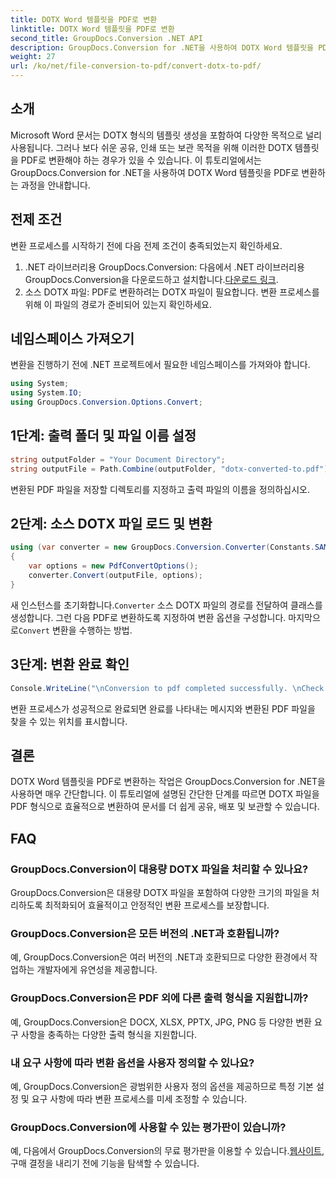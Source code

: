 ```yaml
---
title: DOTX Word 템플릿을 PDF로 변환
linktitle: DOTX Word 템플릿을 PDF로 변환
second_title: GroupDocs.Conversion .NET API
description: GroupDocs.Conversion for .NET을 사용하여 DOTX Word 템플릿을 PDF로 손쉽게 변환하세요. 문서 관리 작업을 단순화하세요.
weight: 27
url: /ko/net/file-conversion-to-pdf/convert-dotx-to-pdf/
---
```

## 소개
Microsoft Word 문서는 DOTX 형식의 템플릿 생성을 포함하여 다양한 목적으로 널리 사용됩니다. 그러나 보다 쉬운 공유, 인쇄 또는 보관 목적을 위해 이러한 DOTX 템플릿을 PDF로 변환해야 하는 경우가 있을 수 있습니다. 이 튜토리얼에서는 GroupDocs.Conversion for .NET을 사용하여 DOTX Word 템플릿을 PDF로 변환하는 과정을 안내합니다.
## 전제 조건
변환 프로세스를 시작하기 전에 다음 전제 조건이 충족되었는지 확인하세요.
1.  .NET 라이브러리용 GroupDocs.Conversion: 다음에서 .NET 라이브러리용 GroupDocs.Conversion을 다운로드하고 설치합니다.[다운로드 링크](https://releases.groupdocs.com/conversion/net/).
2. 소스 DOTX 파일: PDF로 변환하려는 DOTX 파일이 필요합니다. 변환 프로세스를 위해 이 파일의 경로가 준비되어 있는지 확인하세요.

## 네임스페이스 가져오기
변환을 진행하기 전에 .NET 프로젝트에서 필요한 네임스페이스를 가져와야 합니다.
```csharp
using System;
using System.IO;
using GroupDocs.Conversion.Options.Convert;
```

## 1단계: 출력 폴더 및 파일 이름 설정
```csharp
string outputFolder = "Your Document Directory";
string outputFile = Path.Combine(outputFolder, "dotx-converted-to.pdf");
```
변환된 PDF 파일을 저장할 디렉토리를 지정하고 출력 파일의 이름을 정의하십시오.
## 2단계: 소스 DOTX 파일 로드 및 변환
```csharp
using (var converter = new GroupDocs.Conversion.Converter(Constants.SAMPLE_DOTX))
{
    var options = new PdfConvertOptions();
    converter.Convert(outputFile, options);
}
```
 새 인스턴스를 초기화합니다.`Converter` 소스 DOTX 파일의 경로를 전달하여 클래스를 생성합니다. 그런 다음 PDF로 변환하도록 지정하여 변환 옵션을 구성합니다. 마지막으로`Convert` 변환을 수행하는 방법.
## 3단계: 변환 완료 확인
```csharp
Console.WriteLine("\nConversion to pdf completed successfully. \nCheck output in {0}", outputFolder);
```
변환 프로세스가 성공적으로 완료되면 완료를 나타내는 메시지와 변환된 PDF 파일을 찾을 수 있는 위치를 표시합니다.

## 결론
DOTX Word 템플릿을 PDF로 변환하는 작업은 GroupDocs.Conversion for .NET을 사용하면 매우 간단합니다. 이 튜토리얼에 설명된 간단한 단계를 따르면 DOTX 파일을 PDF 형식으로 효율적으로 변환하여 문서를 더 쉽게 공유, 배포 및 보관할 수 있습니다.
## FAQ
### GroupDocs.Conversion이 대용량 DOTX 파일을 처리할 수 있나요?
GroupDocs.Conversion은 대용량 DOTX 파일을 포함하여 다양한 크기의 파일을 처리하도록 최적화되어 효율적이고 안정적인 변환 프로세스를 보장합니다.
### GroupDocs.Conversion은 모든 버전의 .NET과 호환됩니까?
예, GroupDocs.Conversion은 여러 버전의 .NET과 호환되므로 다양한 환경에서 작업하는 개발자에게 유연성을 제공합니다.
### GroupDocs.Conversion은 PDF 외에 다른 출력 형식을 지원합니까?
예, GroupDocs.Conversion은 DOCX, XLSX, PPTX, JPG, PNG 등 다양한 변환 요구 사항을 충족하는 다양한 출력 형식을 지원합니다.
### 내 요구 사항에 따라 변환 옵션을 사용자 정의할 수 있나요?
예, GroupDocs.Conversion은 광범위한 사용자 정의 옵션을 제공하므로 특정 기본 설정 및 요구 사항에 따라 변환 프로세스를 미세 조정할 수 있습니다.
### GroupDocs.Conversion에 사용할 수 있는 평가판이 있습니까?
 예, 다음에서 GroupDocs.Conversion의 무료 평가판을 이용할 수 있습니다.[웹사이트](https://releases.groupdocs.com/), 구매 결정을 내리기 전에 기능을 탐색할 수 있습니다.